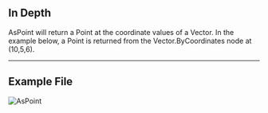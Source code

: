 ## In Depth
AsPoint will return a Point at the coordinate values of a Vector. In the example below, a Point is returned from the Vector.ByCoordinates node at (10,5,6).
___
## Example File

![AsPoint](./Autodesk.DesignScript.Geometry.Vector.AsPoint_img.jpg)

